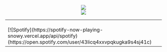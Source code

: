<p align="center">
  <img src="https://github-readme-stats.vercel.app/api?username=photosensory&show_icons=true&line_height=27&theme=dark&hide_border=true&card_width=495">
  <br>
  <img src="https://github-readme-stats.vercel.app/api/top-langs/?username=photosensory&show_icons=true&line_height=27&theme=dark&hide_border=true&card_width=495">
</p>

<table width="100%">
  <td width="100%">
    &nbsp; <br> [![Spotify](https://spotify-now-playing-snowy.vercel.app/api/spotify)(https://open.spotify.com/user/43licq4xxvpqkugka9s4sj41c)
  </td>
</table>
